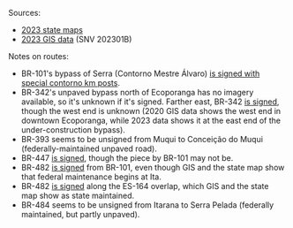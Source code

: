 Sources:
* [2023 state maps](https://www.gov.br/dnit/pt-br/rodovias/mapa-de-gerenciamento/)
* [2023 GIS data](https://geo.epl.gov.br/portal/home/item.html?id=1e51ef64981f48b08e56e9b98d92fa56) (SNV 202301B)

Notes on routes:
* BR-101's bypass of Serra (Contorno Mestre Álvaro) [is signed with special contorno km posts](https://youtu.be/Z5PxERoqWKU?t=970).
* BR-342's unpaved bypass north of Ecoporanga has no imagery available, so it's unknown if it's signed. Farther east, BR-342 [is signed](https://www.google.com/maps/@-18.4063581,-40.6388732,3a,22.3y,172.97h,82.65t/data=!3m6!1e1!3m4!1s5nRp22Zw1qDzCw3suKdwmQ!2e0!7i16384!8i8192?entry=ttu), though the west end is unknown (2020 GIS data shows the west end in downtown Ecoporanga, while 2023 data shows it at the east end of the under-construction bypass).
* BR-393 seems to be unsigned from Muqui to Conceição do Muqui (federally-maintained unpaved road).
* BR-447 [is signed](https://www.google.com/maps/@-20.3522488,-40.3342837,3a,16.3y,336.77h,90.93t/data=!3m6!1e1!3m4!1sykrseojPswtlg0xDOJbliw!2e0!7i16384!8i8192?entry=ttu), though the piece by BR-101 may not be.
* BR-482 [is signed](https://www.google.com/maps/@-20.9251844,-41.0788858,3a,38y,304.19h,80.06t/data=!3m6!1e1!3m4!1sKpK6tqHi6mdnqFdKsSXOPA!2e0!7i16384!8i8192?entry=ttu) from BR-101, even though GIS and the state map show that federal maintenance begins at Ita.
* BR-482 [is signed](https://www.google.com/maps/@-20.7909205,-41.0804803,3a,27.7y,237.71h,84.4t/data=!3m6!1e1!3m4!1sWbYYiaf6gPOQaJIbMVZthg!2e0!7i16384!8i8192?entry=ttu) along the ES-164 overlap, which GIS and the state map show as state maintained.
* BR-484 seems to be unsigned from Itarana to Serra Pelada (federally maintained, but partly unpaved).
